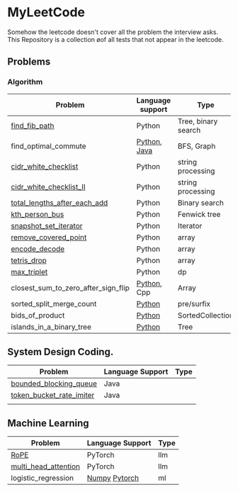 # MyLeetCode
Somehow the leetcode doesn't cover all the problem the interview asks. This Repository is a collection øof all tests that not appear in the leetcode. 

## Problems

### Algorithm

| Problem                      | Language support | Type                | Company |
| ---------------------------- | ---------------- | ------------------- | ---------------------------- |
| [find_fib_path](https://github.com/58191554/MyLeetCode/tree/main/src/find_fib_path_python)               | Python          | Tree, binary search | DBX |
| find_optimal_commute        | [Python](https://github.com/58191554/MyLeetCode/tree/main/src/find_optimal_commute_python), [Java](https://github.com/58191554/MyLeetCode/tree/main/src/find_optimal_commute_java)    | BFS, Graph         | DBX |
| [cidr_white_checklist](https://github.com/58191554/MyLeetCode/tree/main/src/cidr_checklist_python)        | Python          | string processing  | DBX |
| [cidr_white_checklist_II](https://github.com/58191554/MyLeetCode/tree/main/src/cidr_checklist_II_python)        | Python          | string processing  | DBX |
| [total_lengths_after_each_add](https://github.com/58191554/MyLeetCode/tree/main/src/total_interval_lengths_after_each_add_java) | Python          | Binary search      |  |
| [kth_person_bus](https://github.com/58191554/MyLeetCode/tree/main/src/kth_person_bus_python) | Python          | Fenwick tree       | WeRD |
| [snapshot_set_iterator](https://github.com/58191554/MyLeetCode/tree/main/src/snapshot_set_iterator_python) | Python          | Iterator           | DBX |
| [remove_covered_point](https://github.com/58191554/MyLeetCode/tree/main/src/remove_covered_point_dbx_python) | Python      | array             | DBX |
| [encode_decode](https://github.com/58191554/MyLeetCode/tree/main/src/encode_and_decode_dbx_python) | Python        | array             | DBX |
| [tetris_drop](https://github.com/58191554/MyLeetCode/tree/main/src/tetris_drop_python) | Python | array | DBX |
| [max_triplet](https://github.com/58191554/MyLeetCode/tree/main/src/max_triplet_python) | Python | dp | GG |
| closest_sum_to_zero_after_sign_flip | [Python](https://github.com/58191554/MyLeetCode/tree/main/src/closest_sum_to_zero_after_sign_flip_python), Cpp | Array | GG |
| sorted_split_merge_count | [Python](https://github.com/58191554/MyLeetCode/tree/main/src/sorted_split_merge_count_python) | pre/surfix | GG |
| bids_of_product | [Python](https://github.com/58191554/MyLeetCode/tree/main/src/bids_of_product_python) | SortedCollection | GG |
| islands_in_a_binary_tree | [Python](https://github.com/58191554/MyLeetCode/tree/main/src/islands_in_a_binary_tree_python) | Tree | GG |

## System Design Coding.

| Problem                  | Language Support | Type |
| ------------------------ | ---------------- | ---- |
| [bounded_blocking_queue](https://github.com/58191554/MyLeetCode/tree/main/src/bounded_blocking_queue_java)   | Java             |      |
| [token_bucket_rate_imiter](https://github.com/58191554/MyLeetCode/tree/main/src/token_bucket_rate_limiter_java) | Java             |      |
|                          |                  |      |

 ## Machine Learning

| Problem              | Language Support | Type |
| -------------------- | ---------------- | ---- |
| [RoPE](https://github.com/58191554/MyLeetCode/tree/main/src/rope_pytorch)                 | PyTorch          | llm  |
| [multi_head_attention](https://github.com/58191554/MyLeetCode/tree/main/src/multi_head_attention_pytorch) | PyTorch          | llm  |
| logistic_regression  | [Numpy](https://github.com/58191554/MyLeetCode/tree/main/src/logistic_regression_numpy) [Pytorch](https://github.com/58191554/MyLeetCode/tree/main/src/logistic_regression_pytorch)           | ml   |

